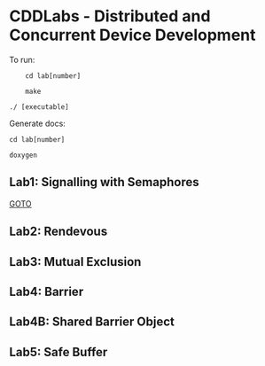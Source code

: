 # CDDLabs - Distributed and Concurrent Device Development

To run:

        cd lab[number]
        
        make
        
	./ [executable]
	
Generate docs: 

	cd lab[number]
        
	doxygen

## Lab1: Signalling with Semaphores
[GOTO](tree/master/lab1)
## Lab2: Rendevous
## Lab3: Mutual Exclusion
## Lab4: Barrier
## Lab4B: Shared Barrier Object
## Lab5: Safe Buffer
